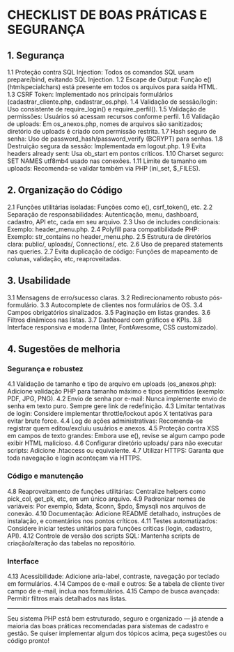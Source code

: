 # CHECKLIST DE BOAS PRÁTICAS E SEGURANÇA

## 1. Segurança
1.1 Proteção contra SQL Injection: Todos os comandos SQL usam prepare/bind, evitando SQL Injection.
1.2 Escape de Output: Função e() (htmlspecialchars) está presente em todos os arquivos para saída HTML.
1.3 CSRF Token: Implementado nos principais formulários (cadastrar_cliente.php, cadastrar_os.php).
1.4 Validação de sessão/login: Uso consistente de require_login() e require_perfil().
1.5 Validação de permissões: Usuários só acessam recursos conforme perfil.
1.6 Validação de uploads: Em os_anexos.php, nomes de arquivos são sanitizados; diretório de uploads é criado com permissão restrita.
1.7 Hash seguro de senha: Uso de password_hash/password_verify (BCRYPT) para senhas.
1.8 Destruição segura da sessão: Implementada em logout.php.
1.9 Evita headers already sent: Usa ob_start em pontos críticos.
1.10 Charset seguro: SET NAMES utf8mb4 usado nas conexões.
1.11 Limite de tamanho em uploads: Recomenda-se validar também via PHP (ini_set, $_FILES).

## 2. Organização do Código
2.1 Funções utilitárias isoladas: Funções como e(), csrf_token(), etc.
2.2 Separação de responsabilidades: Autenticação, menu, dashboard, cadastro, API etc, cada em seu arquivo.
2.3 Uso de includes condicionais: Exemplo: header_menu.php.
2.4 Polyfill para compatibilidade PHP: Exemplo: str_contains no header_menu.php.
2.5 Estrutura de diretórios clara: public/, uploads/, Connections/, etc.
2.6 Uso de prepared statements nas queries.
2.7 Evita duplicação de código: Funções de mapeamento de colunas, validação, etc, reaproveitadas.

## 3. Usabilidade
3.1 Mensagens de erro/sucesso claras.
3.2 Redirecionamento robusto pós-formulário.
3.3 Autocomplete de clientes nos formulários de OS.
3.4 Campos obrigatórios sinalizados.
3.5 Paginação em listas grandes.
3.6 Filtros dinâmicos nas listas.
3.7 Dashboard com gráficos e KPIs.
3.8 Interface responsiva e moderna (Inter, FontAwesome, CSS customizado).

## 4. Sugestões de melhoria
### Segurança e robustez
4.1 Validação de tamanho e tipo de arquivo em uploads (os_anexos.php): Adicione validação PHP para tamanho máximo e tipos permitidos (exemplo: PDF, JPG, PNG).
4.2 Envio de senha por e-mail: Nunca implemente envio de senha em texto puro. Sempre gere link de redefinição.
4.3 Limitar tentativas de login: Considere implementar throttle/lockout após X tentativas para evitar brute force.
4.4 Log de ações administrativas: Recomenda-se registrar quem editou/excluiu usuários e anexos.
4.5 Proteção contra XSS em campos de texto grandes: Embora use e(), revise se algum campo pode exibir HTML malicioso.
4.6 Configurar diretório uploads/ para não executar scripts: Adicione .htaccess ou equivalente.
4.7 Utilizar HTTPS: Garanta que toda navegação e login aconteçam via HTTPS.

### Código e manutenção
4.8 Reaproveitamento de funções utilitárias: Centralize helpers como pick_col, get_pk, etc, em um único arquivo.
4.9 Padronizar nomes de variáveis: Por exemplo, $data, $conn, $pdo, $mysqli nos arquivos de conexão.
4.10 Documentação: Adicione README detalhado, instruções de instalação, e comentários nos pontos críticos.
4.11 Testes automatizados: Considere iniciar testes unitários para funções críticas (login, cadastro, API).
4.12 Controle de versão dos scripts SQL: Mantenha scripts de criação/alteração das tabelas no repositório.

### Interface
4.13 Acessibilidade: Adicione aria-label, contraste, navegação por teclado em formulários.
4.14 Campos de e-mail e outros: Se a tabela de cliente tiver campo de e-mail, inclua nos formulários.
4.15 Campo de busca avançada: Permitir filtros mais detalhados nas listas.

---

Seu sistema PHP está bem estruturado, seguro e organizado — já atende a maioria das boas práticas recomendadas para sistemas de cadastro e gestão. Se quiser implementar algum dos tópicos acima, peça sugestões ou código pronto!